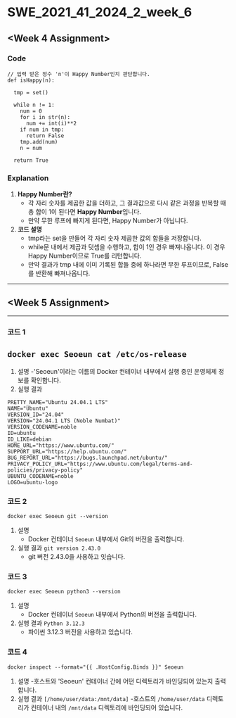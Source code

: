 # SWE_2021_41_2024_2_week_6
## <Week 4 Assignment>
### Code
```
// 입력 받은 정수 'n'이 Happy Number인지 판단합니다.
def isHappy(n):

  tmp = set()

  while n != 1:
    num = 0
    for i in str(n):
      num += int(i)**2
    if num in tmp:
      return False
    tmp.add(num)
    n = num

  return True
```
### Explanation
1. **Happy Number란?**
   - 각 자리 숫자를 제곱한 값을 더하고, 그 결과값으로 다시 같은 과정을 반복할 때 총 합이 1이 된다면 **Happy Number**입니다.
   - 만약 무한 루프에 빠지게 된다면, Happy Number가 아닙니다.
 2. **코드 설명**
    - tmp라는 set을 만들어 각 자리 숫자 제곱한 값의 합들을 저장합니다.
    - while문 내에서 제곱과 덧셈을 수행하고, 합이 1인 경우 빠져나옵니다. 이 경우 Happy Number이므로 True를 리턴합니다.
    - 만약 결과가 tmp 내에 이미 기록된 합들 중에 하나라면 무한 루프이므로, False를 반환해 빠져나옵니다.
---
## <Week 5 Assignment>
---
### 코드 1
`docker exec Seoeun cat /etc/os-release`
---
1. 설명
  -'Seoeun'이라는 이름의 Docker 컨테이너 내부에서 실행 중인 운영체제 정보를 확인합니다.
2. 실행 결과
```
PRETTY_NAME="Ubuntu 24.04.1 LTS"
NAME="Ubuntu"
VERSION_ID="24.04"
VERSION="24.04.1 LTS (Noble Numbat)"
VERSION_CODENAME=noble
ID=ubuntu
ID_LIKE=debian
HOME_URL="https://www.ubuntu.com/"
SUPPORT_URL="https://help.ubuntu.com/"
BUG_REPORT_URL="https://bugs.launchpad.net/ubuntu/"
PRIVACY_POLICY_URL="https://www.ubuntu.com/legal/terms-and-policies/privacy-policy"
UBUNTU_CODENAME=noble
LOGO=ubuntu-logo
```
### 코드 2
`docker exec Seoeun git --version`
1. 설명
   - Docker 컨테이너 `Seoeun` 내부에서 Git의 버전을 출력합니다.
2. 실행 결과
`git version 2.43.0`
   - git 버전 2.43.0을 사용하고 잇습니다.
### 코드 3
`docker exec Seoeun python3 --version`
1. 설명
   - Docker 컨테이너 `Seoeun` 내부에서 Python의 버전을 출력합니다.
2. 실행 결과
`Python 3.12.3`
   - 파이썬 3.12.3 버전을 사용하고 있습니다.
### 코드 4
`docker inspect --format="{{ .HostConfig.Binds }}" Seoeun`
1. 설명
   -호스트와 'Seoeun' 컨테이너 간에 어떤 디렉토리가 바인딩되어 있는지 출력합니다.
2. 실행 결과
`[/home/user/data:/mnt/data]`
   -호스트의 `/home/user/data` 디렉토리가 컨테이너 내의 `/mnt/data` 디렉토리에 바인딩되어 있습니다.

